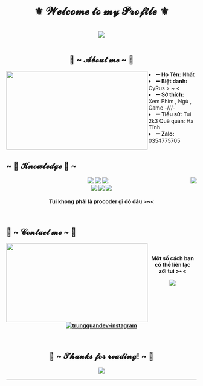  <body>
<h1 align="center">⚜️  𝓦𝓮𝓵𝓬𝓸𝓶𝓮 𝓽𝓸 𝓶𝔂 𝓟𝓻𝓸𝓯𝓲𝓵𝓮  ⚜️</h1>
<br>
<div align="center">
<img src="https://imgur.com/DhKIIJF.gif">
</div>
<br>
<div>
<h2 align="center"> 🤗 ~ 𝓐𝓫𝓸𝓾𝓽 𝓶𝓮 ~ 🤗 </h2>
<img src="https://imgur.com/A2AZiks.gif" align="left" width="373.5px" height="208.5px">
<li>
<b>➖ Họ Tên:</b> Nhất</li>
<li>
<b>➖ Biệt danh:</b> CyRus > ~ <
</li>
<li>
<b>➖ Sở thích:</b> Xem Phim , Ngủ , Game   -///-
</li>
<li>
<b>➖ Tiểu sử:</b> Tui 2k3 Quê quán: Hà Tĩnh
</li>
<li>
<b>➖ Zalo:</b> 0354775705
</li>
<br>
<p><b>     
</div>
<div>
<h2 align="left">            ~ 📇 𝓚𝓷𝓸𝔀𝓵𝓮𝓭𝓰𝓮 📇 ~</h2>
<p>
<img src="https://i.pinimg.com/originals/8d/4b/77/8d4b77c44b7a68c0fd609411e2c0ec3c.gif" align="right">
</div>
<div>
<p align="center"><img src="https://img.shields.io/badge/adobe%20photoshop%20-%2331A8FF.svg?&style=for-the-badge&logo=adobe%20photoshop&logoColor=white"/> <img src="https://img.shields.io/badge/html5%20-%23E34F26.svg?&style=for-the-badge&logo=html5&logoColor=white"/> <img src="https://img.shields.io/badge/css3%20-%231572B6.svg?&style=for-the-badge&logo=css3&logoColor=white"/><br>
 <img src="https://img.shields.io/badge/node.js%20-%2343853D.svg?&style=for-the-badge&logo=node.js&logoColor=white"/> <img src="https://img.shields.io/badge/javascript%20-%23323330.svg?&style=for-the-badge&logo=javascript&logoColor=%23F7DF1E"/> <img src="https://img.shields.io/badge/git%20-%23F05033.svg?&style=for-the-badge&logo=git&logoColor=white"/> <br><br>
Tui khong phải là procoder gì đó đâu  >~<
</p>
<br>
<h2>           📝 ~ 𝓒𝓸𝓷𝓽𝓪𝓬𝓽 𝓶𝓮 ~ 📝</h2>
<img src="https://i.imgur.com/KXx0cCx.gif" align="left" width="373.5px" height="208.5px">
<br>
<p align="center">Một số cách bạn có thể liên lạc <br>
zới tui >~< </p>
<p align="center"><a href="https://www.facebook.com/vnhat03/" target="_blank"><img src="https://img.icons8.com/bubbles/100/000000/facebook-new.png"/></a> <a href="https://www.facebook.com/vnhat03/" target="_blank"><img src="https://img.icons8.com/bubbles/100/000000/instagram.png" alt="trungquandev-instagram"/></a></p>
</div>
<br>
<div>
<h2 align="center">💖 ~ 𝓣𝓱𝓪𝓷𝓴𝓼 𝓯𝓸𝓻 𝓻𝓮𝓪𝓭𝓲𝓷𝓰! ~ 💖</h2>
<div align="center">
<img src="https://i.imgur.com/T5uossV.gif">
</div>
<hr>
</div>
</div>
</body>
